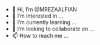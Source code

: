 - 👋 Hi, I’m @MREZAALFIAN
- 👀 I’m interested in ...
- 🌱 I’m currently learning ...
- 💞️ I’m looking to collaborate on ...
- 📫 How to reach me ...

<!---
MREZAALFIAN/MREZAALFIAN is a ✨ special ✨ repository because its `README.md` (this file) appears on your GitHub profile.
You can click the Preview link to take a look at your changes.
--->
